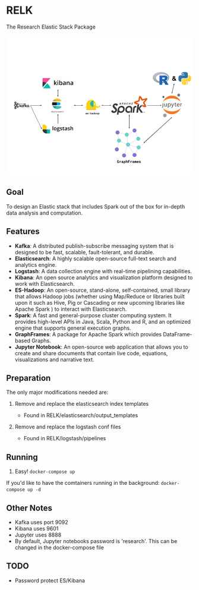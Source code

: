 # RELK
The Research Elastic Stack Package

![RELK Overview](resources/images/RELK_Overview.png)

## Goal
To design an Elastic stack that includes Spark out of the box for in-depth data analysis and computation. 

## Features
* **Kafka**: A distributed publish-subscribe messaging system that is designed to be fast, scalable, fault-tolerant, and durable.
* **Elasticsearch**: A highly scalable open-source full-text search and analytics engine.
* **Logstash**: A data collection engine with real-time pipelining capabilities.
* **Kibana**: An open source analytics and visualization platform designed to work with Elasticsearch.
* **ES-Hadoop**: An open-source, stand-alone, self-contained, small library that allows Hadoop jobs (whether using Map/Reduce or libraries built upon it such as Hive, Pig or Cascading or new upcoming libraries like Apache Spark ) to interact with Elasticsearch.
* **Spark**: A fast and general-purpose cluster computing system. It provides high-level APIs in Java, Scala, Python and R, and an optimized engine that supports general execution graphs.
* **GraphFrames**: A package for Apache Spark which provides DataFrame-based Graphs.
* **Jupyter Notebook**: An open-source web application that allows you to create and share documents that contain live code, equations, visualizations and narrative text.

## Preparation
The only major modifications needed are:
1. Remove and replace the elasticsearch index templates
    * Found in RELK/elasticsearch/output_templates

2. Remove and replace the logstash conf files
    * Found in RELK/logstash/pipelines


## Running
1. Easy! `docker-compose up`

If you'd like to have the comtainers running in the background:
`docker-compose up -d`


## Other Notes
* Kafka uses port 9092
* Kibana uses 9601
* Jupyter uses 8888
* By default, Jupyter notebooks password is 'research'. This can be changed in the docker-compose file

## TODO
* Password protect ES/Kibana
